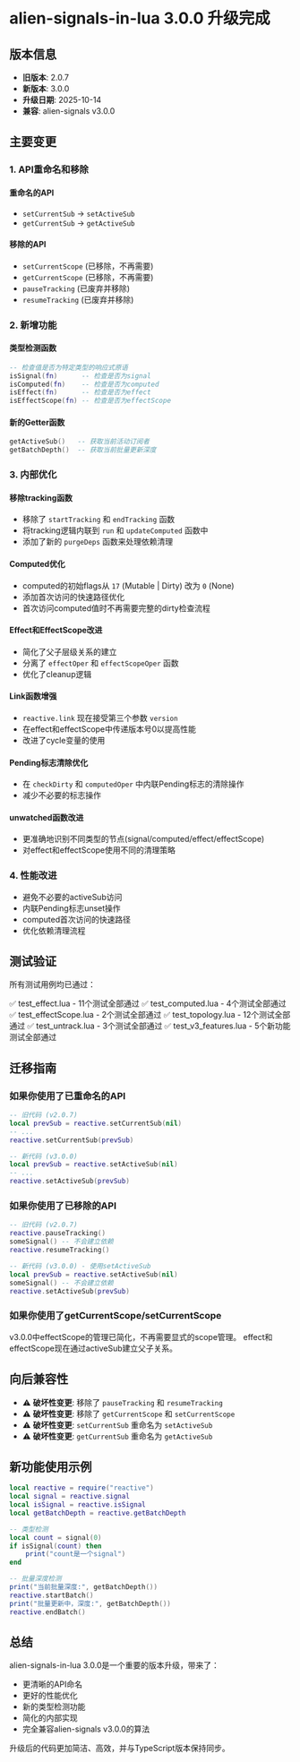 # alien-signals-in-lua 3.0.0 升级完成

## 版本信息
- **旧版本**: 2.0.7
- **新版本**: 3.0.0
- **升级日期**: 2025-10-14
- **兼容**: alien-signals v3.0.0

## 主要变更

### 1. API重命名和移除

#### 重命名的API
- `setCurrentSub` → `setActiveSub`
- `getCurrentSub` → `getActiveSub`

#### 移除的API
- `setCurrentScope` (已移除，不再需要)
- `getCurrentScope` (已移除，不再需要)
- `pauseTracking` (已废弃并移除)
- `resumeTracking` (已废弃并移除)

### 2. 新增功能

#### 类型检测函数
```lua
-- 检查值是否为特定类型的响应式原语
isSignal(fn)      -- 检查是否为signal
isComputed(fn)    -- 检查是否为computed
isEffect(fn)      -- 检查是否为effect
isEffectScope(fn) -- 检查是否为effectScope
```

#### 新的Getter函数
```lua
getActiveSub()   -- 获取当前活动订阅者
getBatchDepth()  -- 获取当前批量更新深度
```

### 3. 内部优化

#### 移除tracking函数
- 移除了 `startTracking` 和 `endTracking` 函数
- 将tracking逻辑内联到 `run` 和 `updateComputed` 函数中
- 添加了新的 `purgeDeps` 函数来处理依赖清理

#### Computed优化
- computed的初始flags从 `17` (Mutable | Dirty) 改为 `0` (None)
- 添加首次访问的快速路径优化
- 首次访问computed值时不再需要完整的dirty检查流程

#### Effect和EffectScope改进
- 简化了父子层级关系的建立
- 分离了 `effectOper` 和 `effectScopeOper` 函数
- 优化了cleanup逻辑

#### Link函数增强
- `reactive.link` 现在接受第三个参数 `version`
- 在effect和effectScope中传递版本号0以提高性能
- 改进了cycle变量的使用

#### Pending标志清除优化
- 在 `checkDirty` 和 `computedOper` 中内联Pending标志的清除操作
- 减少不必要的标志操作

#### unwatched函数改进
- 更准确地识别不同类型的节点(signal/computed/effect/effectScope)
- 对effect和effectScope使用不同的清理策略

### 4. 性能改进

- 避免不必要的activeSub访问
- 内联Pending标志unset操作
- computed首次访问的快速路径
- 优化依赖清理流程

## 测试验证

所有测试用例均已通过：

✅ test_effect.lua - 11个测试全部通过
✅ test_computed.lua - 4个测试全部通过  
✅ test_effectScope.lua - 2个测试全部通过
✅ test_topology.lua - 12个测试全部通过
✅ test_untrack.lua - 3个测试全部通过
✅ test_v3_features.lua - 5个新功能测试全部通过

## 迁移指南

### 如果你使用了已重命名的API

```lua
-- 旧代码 (v2.0.7)
local prevSub = reactive.setCurrentSub(nil)
-- ...
reactive.setCurrentSub(prevSub)

-- 新代码 (v3.0.0)
local prevSub = reactive.setActiveSub(nil)
-- ...
reactive.setActiveSub(prevSub)
```

### 如果你使用了已移除的API

```lua
-- 旧代码 (v2.0.7)
reactive.pauseTracking()
someSignal() -- 不会建立依赖
reactive.resumeTracking()

-- 新代码 (v3.0.0) - 使用setActiveSub
local prevSub = reactive.setActiveSub(nil)
someSignal() -- 不会建立依赖
reactive.setActiveSub(prevSub)
```

### 如果你使用了getCurrentScope/setCurrentScope

v3.0.0中effectScope的管理已简化，不再需要显式的scope管理。
effect和effectScope现在通过activeSub建立父子关系。

## 向后兼容性

- ⚠️ **破坏性变更**: 移除了 `pauseTracking` 和 `resumeTracking`
- ⚠️ **破坏性变更**: 移除了 `getCurrentScope` 和 `setCurrentScope`
- ⚠️ **破坏性变更**: `setCurrentSub` 重命名为 `setActiveSub`
- ⚠️ **破坏性变更**: `getCurrentSub` 重命名为 `getActiveSub`

## 新功能使用示例

```lua
local reactive = require("reactive")
local signal = reactive.signal
local isSignal = reactive.isSignal
local getBatchDepth = reactive.getBatchDepth

-- 类型检测
local count = signal(0)
if isSignal(count) then
    print("count是一个signal")
end

-- 批量深度检测
print("当前批量深度:", getBatchDepth())
reactive.startBatch()
print("批量更新中，深度:", getBatchDepth())
reactive.endBatch()
```

## 总结

alien-signals-in-lua 3.0.0是一个重要的版本升级，带来了：
- 更清晰的API命名
- 更好的性能优化
- 新的类型检测功能
- 简化的内部实现
- 完全兼容alien-signals v3.0.0的算法

升级后的代码更加简洁、高效，并与TypeScript版本保持同步。

